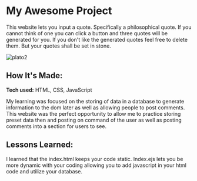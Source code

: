 # My Awesome Project
This website lets you input a quote. Specifically a philosophical quote. If you cannot think of one you can click a button and three quotes will be generated for you. If you don't like the generated quotes feel free to delete them. But your quotes shall be set in stone.

![plato2](https://user-images.githubusercontent.com/102834611/171968447-35ee3976-986c-4a25-90d8-6b58bee7e0db.gif)

## How It's Made:

**Tech used:** HTML, CSS, JavaScript

My learning was focused on the storing of data in a database to generate information to the dom later as well as allowing people to post comments. This website was the perfect opportunity to allow me to practice storing preset data then and posting on command of the user as well as posting comments into a section for users to see.

## Lessons Learned:

I learned that the index.html keeps your code static. Index.ejs lets you be more dynamic with your coding allowing you to add javascript in your html code and utilize your database. 
